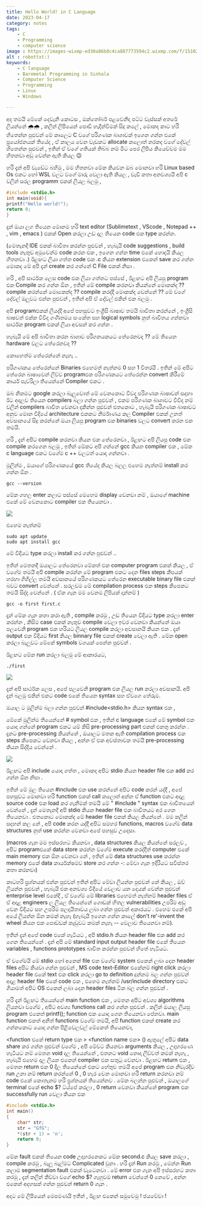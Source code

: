 ```yaml
---
title: Hello World! in C Language 
date: 2023-04-17 
category: notes
tags:
    - C
    - Programming
    - computer science
image : https://images-wixmp-ed30a86b8c4ca887773594c2.wixmp.com/f/15102441-2d8e-4af8-a431-0d409e866e20/d9osclx-5ffc445c-5296-4370-92ce-dd6781e70c79.jpg/v1/fill/w_1024,h_655,q_75,strp/hidden_sanctuary_by_cristi_b_d9osclx-fullview.jpg?token=eyJ0eXAiOiJKV1QiLCJhbGciOiJIUzI1NiJ9.eyJzdWIiOiJ1cm46YXBwOjdlMGQxODg5ODIyNjQzNzNhNWYwZDQxNWVhMGQyNmUwIiwiaXNzIjoidXJuOmFwcDo3ZTBkMTg4OTgyMjY0MzczYTVmMGQ0MTVlYTBkMjZlMCIsIm9iaiI6W1t7ImhlaWdodCI6Ijw9NjU1IiwicGF0aCI6IlwvZlwvMTUxMDI0NDEtMmQ4ZS00YWY4LWE0MzEtMGQ0MDllODY2ZTIwXC9kOW9zY2x4LTVmZmM0NDVjLTUyOTYtNDM3MC05MmNlLWRkNjc4MWU3MGM3OS5qcGciLCJ3aWR0aCI6Ijw9MTAyNCJ9XV0sImF1ZCI6WyJ1cm46c2VydmljZTppbWFnZS5vcGVyYXRpb25zIl19.CdLNeFqqSQ5QPtzlf0KaJ29qReB0PzdcDa4YByV21G8
alt : robottxt:) 
keywords:
    - C language
    - Baremetal Programming in Sinhala 
    - Computer Science
    - Programming
    - Linux
    - Windows 

---
```


අද තමයි මේකේ දෙවැනි කොටස , ඔක්තෝබර් පළවෙනිදා  පට්ට වැස්සක් අතරේ ලියන්නේ 🌧️🌧️ , කලින් ලිපියෙන් පොඩි හැදින්වීමක් සිදු කලේ , මොකද කාට හරි හිතෙන්න පුළුවන් මේ කාලෙට C වගේ පරිගණක බාශාවක් ඉගෙන ගන්න එකේ ප්‍රයෝජනයක් තියේද , ඒ කාලය වෙන වැඩකට allocate කලොත් නරකද වගේ දේවල් හිතෙන්න පුළුවන් , ඉතින් ඒ වගේ ගතියක් තිබ්බ නම් මීට පෙර ලිපිය කියෙව්වම මම හිතනවා අඩු වෙන්න ඇති කියල 😉

හරි දැන් අපි වැඩේට බහිමු , මම හිතනවා  මේක කියවන ඔබ මොනවා හරි  Linux based Os එකට හෝ  WSL වලට වගේ   මාරු වෙලා ඇති කියල , වැඩි කතා  අනවශ්‍යයි අපි c වලින් සරල programm එකක් ලියල බලමු ,

```c
#include <stdio.h>
int main(void){
printf("Hello world!");
return 0;
}
```

දැන් ඔයා ලග තියෙන මොනම හරි text editor (Sublimetext , VScode  , Notepad ++ , vim  , emacs ) එකක් Open  කරලා
උඩ දාල තියෙන code එක type කරන්න.

(මෙතැනදී IDE  එකක් බාවිතා කරන්න පුළුවන් , හැබැයි code suggestions , build tools නැතුව අමුවෙන්ම code කරන එක , ඉගෙන ගන්න time එකේ හොදයි කියල හිතනවා .)  ඊළඟට ලියා ගත්ත code එක .c  කියන extension එකෙන් save කර ගන්න මොකද මේ අපි දැන් create කර ගන්නේ C File  එකක් නිසා .

හරි , අපි සාර්ථක ලෙස code එක ලියා ගත්තට පස්සේ , ඊළඟට අපි  ලියපු program එක Compile  කර ගන්න ඕන , ඉතින් මේ compile කරනවා කියන්නේ මොකක්ද ??
compile කරන්නේ මොකෙන්ද ?? compile කරද්දී මොකක්ද වෙන්නේ ?? මේ වගේ දේවල් ඔලුවට එන්න පුළුවන් , ඉතින් අපි ඒ දේවල් එකින් එක බලමු .

අපි programඑකක් ලියද්දි අපේ පහසුවට ඉංග්‍රීසි බාෂාව තමයි බාවිතා කරන්නේ , ඉංග්‍රීසි බාෂවත් එක්ක විවිද ගණිතමය සංකේත සහ logical symbols නුත් බාවිතය ගන්නවා සාර්ථක program එකක් ලියා අවසන් කර ගන්න .

හැබැයි මේ අපි බාවිතා කරන බාශාව පරිගනයකයට තේරෙනවද ?? මේ තියෙන hardware වලට තේරෙනවද ??

කොහෙත්ම  තේරෙන්නේ  නැහැ  ..  

පරිගණකය තේරෙන්නේ  Binaries එහෙමත් නැත්නම 0 සහ 1 විතරයි . ඉතින් මේ අපිට තේරෙන බාෂාවෙන් ලිව්ව programඑක පරිගණකයට තේරෙන්න convert කිරීමේ කාර්ය පැවරිලා තියෙන්නේ Compiler එකට .


ඔබ නිකමට google කරලා බැලුවොත් මේ වෙනකොට විවද පරිගණක බාෂාවන් සදහා ඊට අදාලව තියෙන compilers බලා ගන්න පුළුවන් , එකම පරිගණක බාශාවට විවිද නම් වලින් compilers බාවිත වෙනවා දකින්න පුළුවන් එතකොට , හැබැයි පරිගණක බාෂාවට අනුව මොන විදියේ architecture එකකට නිර්මාණය කල Compiler එකක් උනත් අවසානයේ සිදු කරන්නේ ඔයා ලියපු program එක binaries වලට convert කරන එක තමයි.

හරි , දැන් අපිට compile කරනවා කියන එක තේරෙනවා , ඊළඟට අපි ලියපු code එක compile කරගෙන බලමු , ඉතින් මේකට අපි ගන්නේ gcc කියන compiler එක , මේක c language එකට වගේම c ++ වලටත් යොදා ගන්නවා .

මුලින්ම , ඔයාගේ පරිගණකයේ gcc  තියේද  කියල බලල එහෙම නැත්නම්  install කර ගන්න ඕන .

```shell
gcc --version
```
මේක ගහල enter කලාට පස්සේ මෙහෙම display  වෙනවා නම් , ඔයාගේ machine එකේ මේ වෙනකොට compiler එක තියෙනවා .

![](https://blogger.googleusercontent.com/img/b/R29vZ2xl/AVvXsEiV5qz6ndCe-ooKnvPW-O-SgVZDiyEYwYqGr4dgVirFyhBdE007GRl21SeOHQ74ji17UWJ1AQsAI7-kGGgneweiljaF2dKczm3IJ_RQ-DRnp7mHHIpWSgNTJ9IyqJBRn030TN_Q-kLkOa3VT0yLf50TYs-bBbmrJqT_k1G9MOPjHl7J_16-eYqpRso043ZS/s16000-rw/Screenshot%202024-01-18%20154216.png)

 එහෙම නැත්නම් 

```shell
sudo apt update 
sudo apt install gcc  
```
මේ විදියට type කරලා install කර ගන්න පුළුවන් .. 

ඉතින් මෙතනදී ඔයාලට තේරෙනවා මේකත් එක computer program එකක් කියල , ඒ වගේම තමයි අපි compile කරන්න මේ program එකට දෙන files steps කීපයක් හරහා ගිහිල්ල තමයි අවසානයේ පරිගණකයට තේරෙන executable binary file එකක් බවට convert වෙන්නේ . සරලවම මේ compilation process එක steps කීපෙකට තමයි සිද්ද වෙන්නේ . ( ඒක ගැන මම වෙනම ලිපියක් දාන්නම් )

```shell
gcc -o first first.c
```

දැන් මේක ගැන කතා කරා ඇති , compile කරමු ,
උඩ තියෙන විදියට type කරලා enter කරන්න , කිසිම case එකක් නැතුව compile වෙලා ඉවර වෙනවා කියන්නේ ඔයා පලවෙනි program එක හරියට ලියල compile  කරලා අවසානයි කියන එක . දැන් output එක විදියට first කියල binnary file එකක් create වෙලා ඇති  . මේක open කරලා  බැලුවට මේකේ symbols වගයක් පෙන්න පුළුවන් . 

ඊළඟට මේක run  කරලා  බලමු මේ ආකාරයට,   

```shell
./first
```
![](https://blogger.googleusercontent.com/img/b/R29vZ2xl/AVvXsEixLSsSoDhuNqleMKmgyP7KNsjhyphenhyphenQPqQA4lgOo4l8aAv2zoVC_9EQ7evk84wc_Ds2GsTz6xVzPWgJvbvhsq4_lCGGs-tnwPLgOu_d0q1BuH1A1SqDNtQs4jdoQZ_NRCgSS4ut-yNs0uj996H3fKawm3SCmJJ2TdvLwFGrTyvnRByIMbnst8mRqWYuIxVvfk/s320-rw/Screenshot%202024-01-18%20145640.png)

දැන් අපි සාර්ථක ලෙස , අපේ පලවෙනි program එක ලියල run කරලා  අවසානයි. අපි දැන් බලමු එකින් එකට code එකේ තියෙන syntax සහ ඒවගෙ තේරුම.

ඔයාල ට මුලින්ම බලා ගන්න පුළුවන් #include<stdio.h> කියන syntax එක ,

මේකේ මුලින්ම තියෙන්නේ  # symbol එක , ඉතින් c language එකේ මේ symbol එක යොදා ගන්නේ program එකට යම් කිසි pre-processing part එකක් එකතු කරන්න .  දැනට pre-processing කියන්නේ , ඔයාලට මතක ඇති compilation process එක steps කීපෙකට වෙනවා කියල , අන්න ඒ එක අවස්තාවක තමයි pre-processing කියන සිද්දිය වෙන්නේ . 

![](https://blogger.googleusercontent.com/img/b/R29vZ2xl/AVvXsEgaeLRzuvEgWT73TbK5onSjeD0TZpEoi2z3iyR2_iT7TqTW943L-XrOOeHX_X68y4vabJGm-hONBhqfyMqqUeExyDDltu2xP_BwEQV83LlXWXZ-PoSirbKIVciRrG_LCqM01ClQgtrfLO-42hQ7UCtBKH8rWkXhI7v5DfAH_sjkrEUDZqy5Z4BIIiACO-QQ/s1187/prepo.png)

ඊළඟට අපි include යොදා ගත්ත , මොකද අපිට stdio කියන header file එක add කර ගන්න ඕන නිසා .

ඉතින් මේ මුල තියෙන #include එක use කරන්නේ  අපිට code කරන් යද්දී , අපේ පහසුවට මොනවා හරි function එකක් call කලොත් අන්න ඒ function එකට අදාළ source code එක load කර ගැනීමක් තමයි මේ " #include " syntax එක බාවිතයෙන් වෙන්නේ , දැන් මෙතැනදී අපි stdio කියන header file එක බාවිතයට අර ගෙන තියෙනවා . එතකොට මොකක්ද මේ header file එකක් කියල කියන්නේ . මම කලින් සදහන් කල නේ , අපි code කරන යද්දී අපිට සමහර functions, macros වගේම data structures නුත් use කරන්න වෙනවා  අපේ පහසුව උදෙසා.

(macros ගැන මම ඉස්සරහට කියනවා  , data structures කියල කියන්නේ සරලව , අපිට programඑකේ data store කරන්න වගේම execute කරද්දීත් computer එකේ main memory එක ඕන වෙනවා නේ , ඉතින් මේ data structures use කරන්න memory එකේ data කාර්යක්ෂමව store කර ගන්න -: මේවා ගැන ඉදිරියට සවිස්තර කතා කරනවා)

කාටහරි ප්‍රශ්නයක් එන්න පුළුවන් ඉතින් අපිට මේවා ලියන්න පුළුවන් නේ කියල , ඔව් ලියන්න පුළුවන් , හැබැයි එක  අනවශ්‍ය විදියේ වෙලාව යන දෙයක් වෙන්න පුළුවන් enterprise level එකේදී , ඒ වගේම මේ libraries එහෙමත් නැත්නම් header files ඒ ඒ අදාළ engineers ල ලියල තියෙන්නේ ගොඩක් හිතල vulnerabilities උපරිම අඩු වෙන විදියට සහ උපරිම පලදායිතාවය ලබා  ගන්න පුළුවන් අකාරයට . එහෙම එකේ අපි අයේ ලියන්න ඕන කමක් නැහැ  (හැබැයි ඉගෙන ගන්න කාලේ don't re'-invent the wheel කියන එක පොඩ්ඩක් කැඩුවට කමක් නැහැ  -- වෙලාව තියෙනවා  නම්).

ඉතින් දැන් අපේ code එකේ හැටියට , අපි stdio.h කියන header file එක add කර ගෙන තියෙන්නේ . දැන් අපි මේ standard input output header file එකේ තියෙන  variables , functions prototypes බාවිත කරන්න පුළුවන් හිතේ හැටියට.

ඒ වගේමයි මේ stdio හෝ අනෙක් file එක වගේම system එකෙන් ලබා  දෙන header files අපිට කියවා ගන්න පුළුවන් , MS code text-Editor එකේනම් right click කරලා  header file එකේ text එක click කරලා  go  to  definition දුන්නම බල ගන්න පුළුවන් අදාළ header file එකේ code එක , එහෙම නැත්නම් /usr/include directory එකට ගියාමත් අපිට OS එකෙන් ලබා  දෙන header files ටික බල ගන්න පුළුවන් .

හරි දැන් ඊළඟට තියෙන්නේ  main function එක , මෙතන අපිට අවශ්‍ය  algorithms  ලියනවා වගේම , අපිට අවශ්‍ය functions call  කර ගන්න පුළුවන් . කලින් ඔයාල ලියපු program එකෙත් printf(); function එක යොදා  ගෙන තියෙනවා  පේනවා. main function එකත් අනීත් functions වගේම තමයි, අපි function එකක් create  කර ගන්නකොට යොදා ගන්න පිළිවෙලවල් මේකෙත් තියෙනවා, 

<function එකේ return type එක > <function name එක> () ඇතුලේ අපිට data share කර ගන්න පුළුවන් වගේම , අපි මේවට කියනවා  arguments කියල , උදාහරණෙ හැටියට නම් මෙතන void දල තියෙන්නේ , එතනට void නොදා  ලිව්වත් කමක් නැහැ  , හැබැයි එහෙම දාල ලියන එකෙන් compiler එක සතුටු වෙනවා . ඊළඟට return එක , මෙතන return එක 0 දීල තියෙන්නේ එකට හේතුව තමයි අපේ program එක නිවැරදිව run උනා  නම් return කරන්නේ 0 ,  0 හැර වෙන මොනවා  හරි return කරනවා  නම් code එකේ කොතැනම හරි ප්‍රශ්නයක් තියෙන්නව . මේක බලන්න පුළුවන් , ඔයාලගේ terminal එකේ echo $? ට්ය්පේ කරලා , 0 return වෙනවා  කියන්නේ program එක successfully run  වෙලා කියන එක

```c
#include <stdio.h>
int main()
{
    char* str;
    str = "GfG";
    *(str + 1) = 'n';
    return 0;
}
```


මේක fault එකක් තියෙන code උදාහරනෙකට මේක second.c කියල save කරලා  , compile කරමු , බැලූ බැල්මට Complicated වුනා . හරි දැන් Run කරමු , මෙන්න Run කලාම segmentation fault එකක් වැටෙනවා  . මේ error එක ගැන අපි ඉස්සරහට කතා කරමු , දැන් කලින් කිව්වා  වගේ  echo  $? ගැහුවම return වෙන්නේ 0 නෙවේ , අන්න එකෙන් අදහසක් ගන්න පුළුවන් return 0 ගැන .

අදට මේ ලිපියෙන් මෙපමණයි ඉතින් , ඊළඟ එකෙන් සමුවෙමු ! ජයවේවා !



